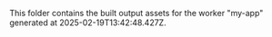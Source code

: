 This folder contains the built output assets for the worker "my-app" generated at 2025-02-19T13:42:48.427Z.
